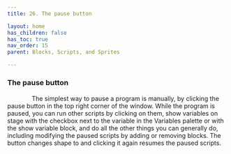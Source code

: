 ```yaml
---
title: 26. The pause button

layout: home
has_children: false
has_toc: true
nav_order: 15
parent: Blocks, Scripts, and Sprites

---
```


### The pause button

<img src="/snap-manual/assets/images/image115.png" style="width:28px; height:16px"><img src="/snap-manual/assets/images/image116.png" style="width:28px; height:16px">The simplest way to pause a program is
manually, by clicking the pause button in the top right corner of the
window. While the program is paused, you can run other scripts by
clicking on them, show variables on stage with the checkbox next to the
variable in the Variables palette or with the show variable block, and
do all the other things you can generally do, including modifying the
paused scripts by adding or removing blocks. The button changes shape to
and clicking it again resumes the paused scripts.

